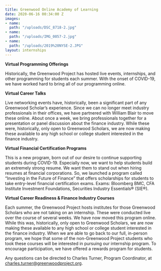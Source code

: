 ```yaml
---
title: Greenwood Online Academy of Learning
date: 2020-06-16 00:34:00 Z
images:
- name: 
  path: "/uploads/DSC_8718-2.jpg"
- name: 
  path: "/uploads/IMG_0057-2.jpg"
- name: 
  path: "/uploads/2019%20NYSE-2.JPG"
layout: internships
---
```


**Virtual Programming Offerings**

Historically, the Greenwood Project has hosted live events, internships, and other programming for students each summer. With the onset of COVID-19, we have worked hard to bring all of our programming online.

**Virtual Career Talks**

Live networking events have, historically, been a significant part of any Greenwood Scholar’s experience. Since we can no longer meet industry professionals in their offices, we have partnered with William Blair to move these online. About once a week, we bring professionals together for a presentation or panel discussion about the finance industry. While these were, historically, only open to Greenwood Scholars, we are now making these available to any high school or college student interested in the finance industry.

**Virtual Financial Certification Programs**

This is a new program, born out of our desire to continue supporting students during COVID-19. Especially now, we want to help students build an extremely strong resume. We want them to stand out when hiring resumes at financial corporations. So, we launched a program called “Investing in the Future of Finance” that offers scholarships for students to take entry-level financial certification exams. Exams: Bloomberg BMC, CFA Institute Investment Foundations, Securities Industry Essentials® (SIE®).

**Virtual Career Readiness & Finance Industry Courses**

Each summer, the Greenwood Project hosts institutes for those Greenwood Scholars who are not taking on an internship. These were conducted live over the course of several weeks. We have now moved this program online. While this was, historically, only open to Greenwood Scholars, we are now making these available to any high school or college student interested in the finance industry. When we are able to go back to our full, in-person program, we hope that some of the non-Greenwood Project students who took these courses will be interested in pursuing our internship program. To encourage participation, we have offered a rewards program for students.

Any questions can be directed to Charles Turner, Program Coordinator, at [charles.turner@greenwoodproject.org](mailto:charles.turner@greenwoodproject.org).